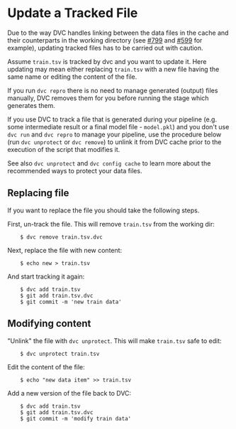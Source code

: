 # Update a Tracked File

Due to the way DVC handles linking between the data files in the cache and
their counterparts in the working directory (see
[#799](https://github.com/iterative/dvc/issues/799) and
[#599](https://github.com/iterative/dvc/issues/599) for example), updating
tracked files has to be carried out with caution.

Assume `train.tsv` is tracked by dvc and you want to update it. Here updating
may mean either replacing `train.tsv` with a new file having the same name or
editing the content of the file.

If you run `dvc repro` there is no need to manage generated (output) files
manually, DVC removes them for you before running the stage which generates
them.

If you use DVC to track a file that is generated during your pipeline (e.g.
some intermediate result or a final model file - `model.pkl`) and you don't
use `dvc run` and `dvc repro` to manage your pipeline, use the procedure below
(run `dvc unprotect` or `dvc remove`) to unlink it from DVC cache prior to the
execution of the script that modifies it.

See also `dvc unprotect` and `dvc config cache` to learn more about the
recommended ways to protect your data files.

## Replacing file

If you want to replace the file you should take the following steps.

First, un-track the file. This will remove `train.tsv` from the working dir:

```dvc
    $ dvc remove train.tsv.dvc
```

Next, replace the file with new content:

```dvc
    $ echo new > train.tsv
```

And start tracking it again:

```dvc
    $ dvc add train.tsv
    $ git add train.tsv.dvc
    $ git commit -m 'new train data'
```

## Modifying content

"Unlink" the file with `dvc unprotect`. This will make `train.tsv` safe to
edit:

```dvc
    $ dvc unprotect train.tsv
```

Edit the content of the file:

```dvc
    $ echo "new data item" >> train.tsv
```

Add a new version of the file back to DVC:

```dvc
    $ dvc add train.tsv
    $ git add train.tsv.dvc
    $ git commit -m 'modify train data'
```
